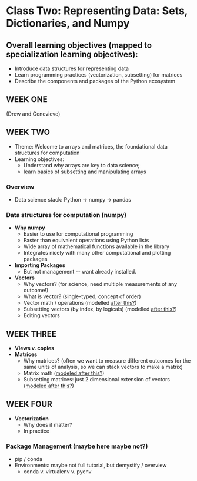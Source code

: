 # Class Two: Representing Data: Sets, Dictionaries, and Numpy

## Overall learning objectives (mapped to specialization learning objectives):
- Introduce data structures for representing data
- Learn programming practices (vectorization, subsetting) for matrices
- Describe the components and packages of the Python ecosystem

## WEEK ONE

(Drew and Genevieve)

## WEEK TWO

- Theme: Welcome to arrays and matrices, the foundational data structures for computation
- Learning objectives: 
  - Understand why arrays are key to data science; 
  - learn basics of subsetting and manipulating arrays

### Overview

- Data science stack: Python -> numpy -> pandas

### Data structures for computation (numpy)

- **Why numpy**
  - Easier to use for computational programming
  - Faster than equivalent operations using Python lists
  - Wide array of mathematical functions available in the library
  - Integrates nicely with many other computational and plotting packages
- **Importing Packages**
  - But not management -- want already installed. 
- **Vectors**
  - Why vectors? (for science, need multiple measurements of any outcome!)
  - What is vector? (single-typed, concept of order)
  - Vector math / operations (modelled [after this?](https://cm4ss.com/html/intro_to_vectors.html))
  - Subsetting vectors (by index, by logicals) (modelled [after this?](https://cm4ss.com/html/manipulating_vectors.html))
  - Editing vectors

## WEEK THREE

- **Views v. copies**
- **Matrices**
  - Why matrices? (often we want to measure different outcomes for the same units of analysis, so we can stack vectors to make a matrix)
  - Matrix math ([modeled after this?](https://cm4ss.com/html/intro_to_matrices.html))
  - Subsetting matrices: just 2 dimensional extension of vectors ([modeled after this?](https://cm4ss.com/html/manipulating_matrices.html))

## WEEK FOUR

- **Vectorization**
  - Why does it matter?
  - In practice

### Package Management (maybe here maybe not?)

- pip / conda
- Environments: maybe not full tutorial, but demystify / overview
  - conda v. virtualenv v. pyenv